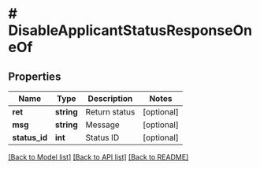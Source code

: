 # # DisableApplicantStatusResponseOneOf

## Properties

Name | Type | Description | Notes
------------ | ------------- | ------------- | -------------
**ret** | **string** | Return status | [optional]
**msg** | **string** | Message | [optional]
**status_id** | **int** | Status ID | [optional]

[[Back to Model list]](../../README.md#models) [[Back to API list]](../../README.md#endpoints) [[Back to README]](../../README.md)
